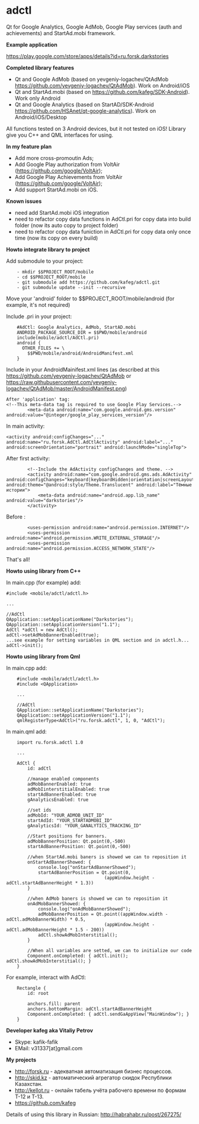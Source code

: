 # adctl
Qt for Google Analytics, Google AdMob, Google Play services (auth and achievements) and StartAd.mobi framework.

**Example application**

https://play.google.com/store/apps/details?id=ru.forsk.darkstories

**Completed library features**
- Qt and Google AdMob (based on yevgeniy-logachev/QtAdMob https://github.com/yevgeniy-logachev/QtAdMob). Work on Android/iOS
- Qt and StartAd.mobi (based on https://github.com/kafeg/SDK-Android). Work only Android
- Qt and Google Analytics (based on StartAD/SDK-Android https://github.com/HSAnet/qt-google-analytics). Work on Android/iOS/Desktop

All functions tested on 3 Android devices, but it not tested on iOS! Library give you C++ and QML interfaces for using.

**In my feature plan**
- Add more cross-promoutin Ads;
- Add Google Play authorization from VoltAir (https://github.com/google/VoltAir);
- Add Google Play Achievements from VoltAir (https://github.com/google/VoltAir);
- Add support StartAd.mobi on iOS.

**Known issues**
- need add StartAd.mobi iOS integration
- need to refactor copy data functions in AdCtl.pri for copy data into build folder (now its auto copy to project folder)
- need to refactor copy data funiction in AdCtl.pri for copy data only once time (now its copy on every build)

**Howto integrate library to project**

Add submodule to your project:
```
    - mkdir $$PROJECT_ROOT/mobile
    - cd $$PROJECT_ROOT/mobile
    - git submodule add https://github.com/kafeg/adctl.git
    - git submodule update --init --recursive
```

Move your 'android' folder to $$PROJECT_ROOT/mobile/android (for example, it's not required)

Include .pri in your project:

```
    #AdCtl: Google Analytics, AdMob, StartAD.mobi
    ANDROID_PACKAGE_SOURCE_DIR = $$PWD/mobile/android
    include(mobile/adctl/AdCtl.pri)
    android {
      OTHER_FILES += \
        $$PWD/mobile/android/AndroidManifest.xml
    }
```

Include in your AndroidMainifest.xml lines (as described at this https://github.com/yevgeniy-logachev/QtAdMob or https://raw.githubusercontent.com/yevgeniy-logachev/QtAdMob/master/AndroidManifest.png)
```
After 'application' tag:
<!--This meta-data tag is required to use Google Play Services.-->
        <meta-data android:name="com.google.android.gms.version" android:value="@integer/google_play_services_version"/>
```
In main activity:
```
<activity android:configChanges="..." android:name="ru.forsk.AdCtl.AdCtlActivity" android:label="..." android:screenOrientation="portrait" android:launchMode="singleTop">
```
After first activity:
```
        <!--Include the AdActivity configChanges and theme. -->
        <activity android:name="com.google.android.gms.ads.AdActivity" android:configChanges="keyboard|keyboardHidden|orientation|screenLayout|uiMode|screenSize|smallestScreenSize" android:theme="@android:style/Theme.Translucent" android:label="Тёмные истории">
            <meta-data android:name="android.app.lib_name" android:value="darkstories"/>
        </activity>
```
Before </manifest>:
```
        <uses-permission android:name="android.permission.INTERNET"/>
        <uses-permission android:name="android.permission.WRITE_EXTERNAL_STORAGE"/>
        <uses-permission android:name="android.permission.ACCESS_NETWORK_STATE"/>
```
That's all!

**Howto using library from C++**

In main.cpp (for example) add:
```
#include <mobile/adctl/adctl.h>

...

//AdCtl
QApplication::setApplicationName("Darkstories");
QApplication::setApplicationVersion("1.1");
AdCtl *adCtl = new AdCtl();
adCtl->setAdMobBannerEnabled(true);
...see example for setting variables in QML section and in adctl.h...
adCtl->init();
```
**Howto using library from Qml**

In main.cpp add:
```
    #include <mobile/adctl/adctl.h>
    #include <QApplication>
    
    ...
    
    //AdCtl
    QApplication::setApplicationName("Darkstories");
    QApplication::setApplicationVersion("1.1");
    qmlRegisterType<AdCtl>("ru.forsk.adctl", 1, 0, "AdCtl");
```
In main.qml add:
```
    import ru.forsk.adctl 1.0

    ...

    AdCtl {
        id: adCtl
    
        //manage enabled components
        adMobBannerEnabled: true
        adMobIinterstitialEnabled: true
        startAdBannerEnabled: true
        gAnalyticsEnabled: true
    
        //set ids
        adMobId: "YOUR_ADMOB_UNIT_ID"
        startAdId: "YOUR_STARTADMOBI_ID"
        gAnalyticsId: "YOUR_GANALYTICS_TRACKING_ID"
    
        //Start positions for banners.
        adMobBannerPosition: Qt.point(0,-500)
        startAdBannerPosition: Qt.point(0,-500)
    
        //when StartAd.mobi baners is showed we can to reposition it
        onStartAdBannerShowed: {
            console.log("onStartAdBannerShowed");
            startAdBannerPosition = Qt.point(0,
                                     (appWindow.height - adCtl.startAdBannerHeight * 1.3))
        }
    
        //when AdMob baners is showed we can to reposition it
        onAdMobBannerShowed: {
            console.log("onAdMobBannerShowed");
            adMobBannerPosition = Qt.point((appWindow.width - adCtl.adMobBannerWidth) * 0.5,
                                     (appWindow.height - adCtl.adMobBannerHeight * 1.5 - 200))
            adCtl.showAdMobInterstitial();
        }
    
        //When all variables are setted, we can to initialize our code
        Component.onCompleted: { adCtl.init(); adCtl.showAdMobInterstitial(); }
    }
```
For example, interact with AdCtl:
```
    Rectangle {
        id: root
    
        anchors.fill: parent
        anchors.bottomMargin: adCtl.startAdBannerHeight
        Component.onCompleted: { adCtl.sendGaAppView("MainWindow"); }
    }
```

**Developer kafeg aka Vitaliy Petrov**
- Skype: kafik-fafik
- EMail: v31337[at]gmail.com

**My projects**
- http://forsk.ru - адекватная автоматизация бизнес процессов.
- http://skid.kz - автоматический агрегатор скидок Республики Казахстан.
- http://kellot.ru - онлайн табель учёта рабочего времени по формам Т-12 и Т-13.
- https://github.com/kafeg

Details of using this library in Russian: http://habrahabr.ru/post/267275/
